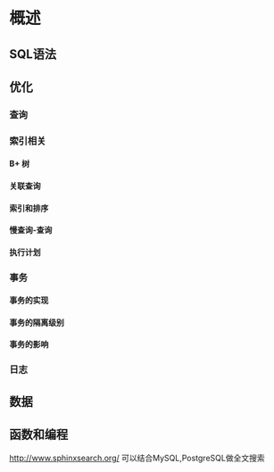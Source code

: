 # 概述

## SQL语法

## 优化

### 查询

### 索引相关

#### B+ 树

#### 关联查询

#### 索引和排序

#### 慢查询-查询

#### 执行计划

### 事务

#### 事务的实现

#### 事务的隔离级别

#### 事务的影响

### 日志

## 数据

## 函数和编程

http://www.sphinxsearch.org/  可以结合MySQL,PostgreSQL做全文搜索